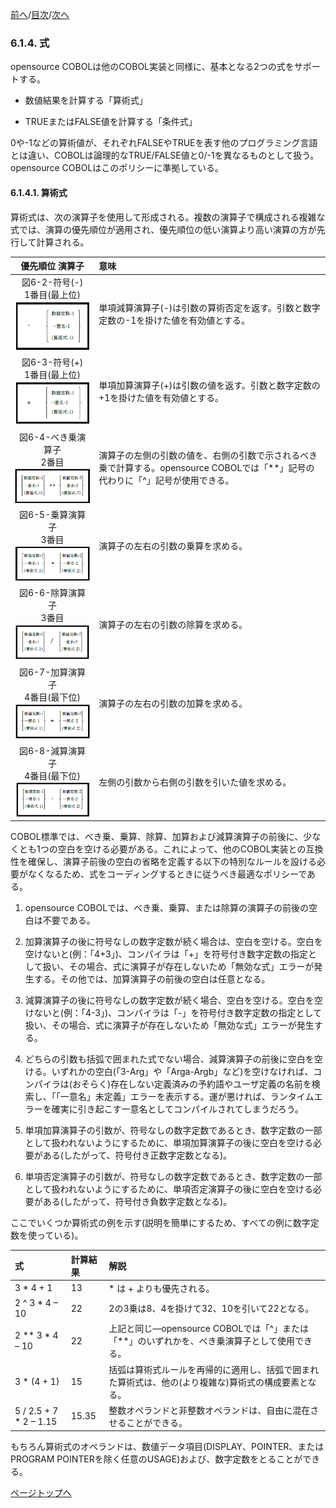 <!--navi start1-->
[前へ](6-1-3.md)/[目次](https://momo2584.github.io/opensourcecobol.github.io/markdown/TOC.html)/[次へ](6-1-4-2.md)
<!--navi end1-->
### 6.1.4. 式

opensource COBOLは他のCOBOL実装と同様に、基本となる2つの式をサポートする。

- 数値結果を計算する「算術式」

- TRUEまたはFALSE値を計算する「条件式」

0や-1などの算術値が、それぞれFALSEやTRUEを表す他のプログラミング言語とは違い、COBOLは論理的なTRUE/FALSE値と0/-1を異なるものとして扱う。opensource COBOLはこのポリシーに準拠している。

#### 6.1.4.1. 算術式

算術式は、次の演算子を使用して形成される。複数の演算子で構成される複雑な式では、演算の優先順位が適用され、優先順位の低い演算より高い演算の方が先行して計算される。

| 優先順位 演算子 | 意味 |
  | :---: | :--- |
  | 図6-2-符号(-)<br>1番目(最上位)![alt text](Image/6-2.png) | 単項減算演算子(-)は引数の算術否定を返す。引数と数字定数の-1を掛けた値を有効値とする。|
  | 図6-3-符号(+)<br>1番目(最上位)![alt text](Image/6-3.png) | 単項加算演算子(+)は引数の値を返す。引数と数字定数の+1を掛けた値を有効値とする。 |
 | 図6-4-べき乗演算子<br>2番目![alt text](Image/6-4.png) | 演算子の左側の引数の値を、右側の引数で示されるべき乗で計算する。opensource COBOLでは「**」記号の代わりに「^」記号が使用できる。 |
 | 図6-5-乗算演算子<br>3番目![alt text](Image/6-5.png) | 演算子の左右の引数の乗算を求める。 |
 | 図6-6-除算演算子<br>3番目![alt text](Image/6-6.png) | 演算子の左右の引数の除算を求める。 |
 | 図6-7-加算演算子<br>4番目(最下位)![alt text](Image/6-7.png) | 演算子の左右の引数の加算を求める。 |
 | 図6-8-減算演算子<br>4番目(最下位)![alt text](Image/6-8.png) | 左側の引数から右側の引数を引いた値を求める。 |

COBOL標準では、べき乗、乗算、除算、加算および減算演算子の前後に、少なくとも1つの空白を空ける必要がある。これによって、他のCOBOL実装との互換性を確保し、演算子前後の空白の省略を定義する以下の特別なルールを設ける必要がなくなるため、式をコーディングするときに従うべき最適なポリシーである。

1. opensource COBOLでは、べき乗、乗算、または除算の演算子の前後の空白は不要である。

2. 加算演算子の後に符号なしの数字定数が続く場合は、空白を空ける。空白を空けないと(例：「4+3」)、コンパイラは「+」を符号付き数字定数の指定として扱い、その場合、式に演算子が存在しないため「無効な式」エラーが発生する。その他では、加算演算子の前後の空白は任意となる。

3. 減算演算子の後に符号なしの数字定数が続く場合、空白を空ける。空白を空けないと(例：「4-3」)、コンパイラは「-」を符号付き数字定数の指定として扱い、その場合、式に演算子が存在しないため「無効な式」エラーが発生する。

4. どちらの引数も括弧で囲まれた式でない場合、減算演算子の前後に空白を空ける。いずれかの空白(「3-Arg」や「Arga-Argb」など)を空けなければ、コンパイラは(おそらく)存在しない定義済みの予約語やユーザ定義の名前を検索し、「「一意名」未定義」エラーを表示する。運が悪ければ、ランタイムエラーを確実に引き起こす一意名としてコンパイルされてしまうだろう。

5. 単項加算演算子の引数が、符号なしの数字定数であるとき、数字定数の一部として扱われないようにするために、単項加算演算子の後に空白を空ける必要がある(したがって、符号付き正数字定数となる)。

6. 単項否定演算子の引数が、符号なしの数字定数であるとき、数字定数の一部として扱われないようにするために、単項否定演算子の後に空白を空ける必要がある(したがって、符号付き負数字定数となる)。

ここでいくつか算術式の例を示す(説明を簡単にするため、すべての例に数字定数を使っている)。

| 式 | 計算結果 | 解説 |
| :--- | :--- |:--- |
| 3 * 4 + 1|13|* は + よりも優先される。 |
| 2 ^ 3 * 4 – 10 | 22 | 2の3乗は8、4を掛けて32、10を引いて22となる。 |
| 2 ** 3 * 4 – 10 | 22 | 上記と同じ―opensource COBOLでは「^」または「**」のいずれかを、べき乗演算子として使用できる。 |
| 3 * (4 + 1)| 15 | 括弧は算術式ルールを再帰的に適用し、括弧で囲まれた算術式は、他の(より複雑な)算術式の構成要素となる。 |
| 5 / 2.5 + 7 * 2 – 1.15 | 15.35 | 整数オペランドと非整数オペランドは、自由に混在させることができる。 |

もちろん算術式のオペランドは、数値データ項目(DISPLAY、POINTER、またはPROGRAM POINTERを除く任意のUSAGE)および、数字定数をとることができる。

<!--navi start2-->

[ページトップへ](6-1-4-1.md)
<!--navi end2-->
